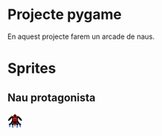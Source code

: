 # Projecte pygame

En aquest projecte farem un arcade de naus.

# Sprites

## Nau protagonista

![Nau protagonista](naunova.png)
